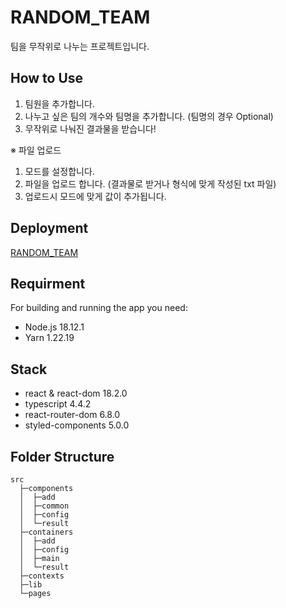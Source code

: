 # RANDOM_TEAM

팀을 무작위로 나누는 프로젝트입니다.

## How to Use

1. 팀원을 추가합니다.
2. 나누고 싶은 팀의 개수와 팀명을 추가합니다. (팀명의 경우 Optional)
3. 무작위로 나눠진 결과물을 받습니다!

※ 파일 업로드

1. 모드를 설정합니다.
2. 파일을 업로드 합니다. (결과물로 받거나 형식에 맞게 작성된 txt 파일)
3. 업로드시 모드에 맞게 값이 추가됩니다.

## Deployment

[RANDOM_TEAM](http://random-team.s3-website.ap-northeast-2.amazonaws.com)

## Requirment

For building and running the app you need:

- Node.js 18.12.1
- Yarn 1.22.19

##

## Stack

- react & react-dom 18.2.0
- typescript 4.4.2
- react-router-dom 6.8.0
- styled-components 5.0.0

## Folder Structure

```
src
  ├─components
  │  ├─add
  │  ├─common
  │  ├─config
  │  └─result
  ├─containers
  │  ├─add
  │  ├─config
  │  ├─main
  │  └─result
  ├─contexts
  ├─lib
  └─pages
```
